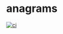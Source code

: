# anagrams
[![ci](https://github.com/ganimedes-colomar/ibm-anagrams/actions/workflows/ci.yaml/badge.svg?branch=docker)](https://github.com/ganimedes-colomar/ibm-anagrams/actions/workflows/ci.yaml)
